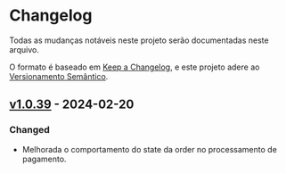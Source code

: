# Changelog

Todas as mudanças notáveis neste projeto serão documentadas neste arquivo.

O formato é baseado em [Keep a Changelog](https://keepachangelog.com/en/1.0.0/), e este projeto adere ao [Versionamento Semântico](https://semver.org/spec/v2.0.0.html).

## [v1.0.39](https://github.com/ipagdevs/magento2/releases/tag/v1.0.39) - 2024-02-20

### Changed
- Melhorada o comportamento do state da order no processamento de pagamento.